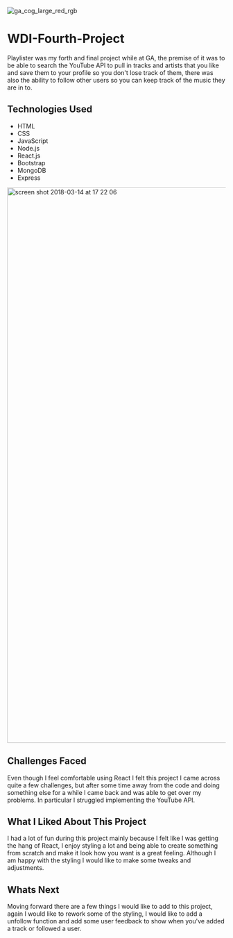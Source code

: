 ![ga_cog_large_red_rgb](https://cloud.githubusercontent.com/assets/40461/8183776/469f976e-1432-11e5-8199-6ac91363302b.png)

# WDI-Fourth-Project

Playlister was my forth and final project while at GA, the premise of it was to be able to search the YouTube API to pull in tracks and artists that you like and save them to your profile so you don't lose track of them, there was also the ability to follow other users so you can keep track of the music they are in to.

## Technologies Used
* HTML
* CSS
* JavaScript
* Node.js
* React.js
* Bootstrap
* MongoDB
* Express

<img width="1280" alt="screen shot 2018-03-14 at 17 22 06" src="https://user-images.githubusercontent.com/30760048/37419396-49b3593c-27ac-11e8-91a1-b3fe41cae403.png">

## Challenges Faced
Even though I feel comfortable using React I felt this project I came across quite a few challenges, but after some time away from the code and doing something else for a while I came back and was able to get over my problems. In particular I struggled implementing the YouTube API.

## What I Liked About This Project
I had a lot of fun during this project mainly because I felt like I was getting the hang of React, I enjoy styling a lot and being able to create something from scratch and make it look how you want is a great feeling. Although I am happy with the styling I would like to make some tweaks and adjustments.

## Whats Next
Moving forward there are a few things I would like to add to this project, again I would like to rework some of the styling, I would like to add a unfollow function and add some user feedback to show when you've added a track or followed a user. 
